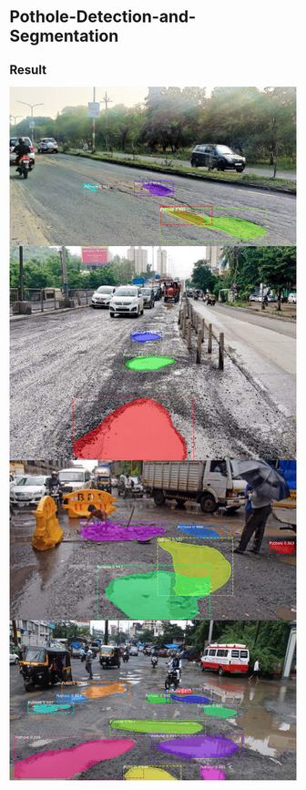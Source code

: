 # Pothole-Detection-and-Segmentation
## Result

<p align="center" width="100%">
<img align="right" alt="After" src="demo/1r.png">
</p>  

<p align="center" width="100%">
<!--   <img align="left" alt="Before" src="demo/2.jpg" height="360px" width="455px">  -->
<!--   <img align="right" alt="After" src="demo/2r.png" height="360px" width="455px"> -->
  <img align="right" alt="After" src="demo/2r.png">
</p>

<p align="center" width="100%">
<!--   <img align="left" alt="Before" src="demo/3.jpg" height="360px" width="455px">  -->
<!--   <img align="right" alt="After" src="demo/3r.png" height="360px" width="455px"> -->
  <img align="right" alt="After" src="demo/3r.png">
</p>

<p align="center" width="100%">
<!--   <img align="left" alt="Before" src="demo/4.jpg" height="360px" width="455px">  -->
<!--   <img align="right" alt="After" src="demo/4r.png" height="360px" width="455px"> -->
  <img align="right" alt="After" src="demo/4r.png">
</p>
